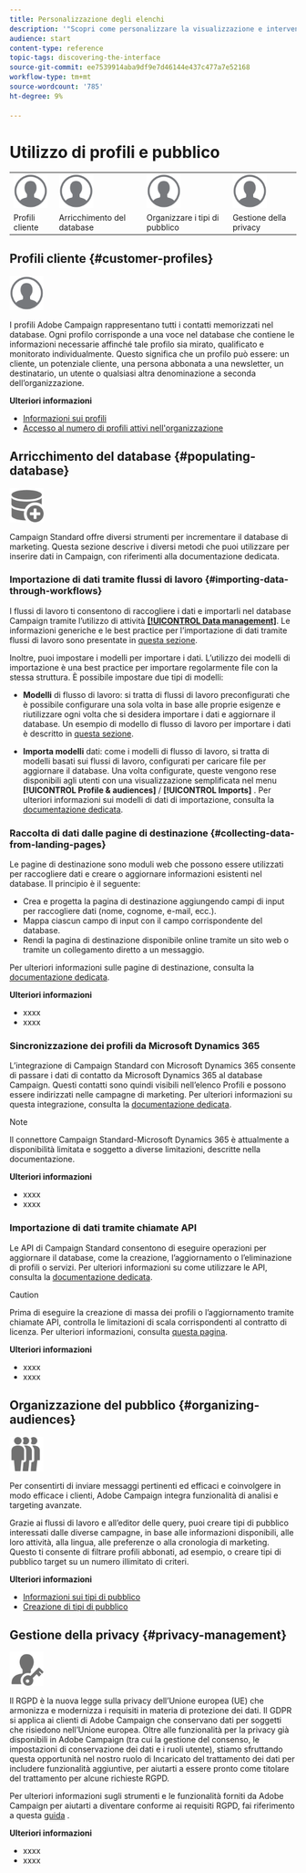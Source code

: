 ```yaml
---
title: Personalizzazione degli elenchi
description: '"Scopri come personalizzare la visualizzazione e intervenire sulle schermate dell’elenco in Adobe Campaign Standard:ordinamento, filtro, eliminazione o duplicazione degli elementi. Elenca schermate che mostrano elementi di una o più risorse specificate."'
audience: start
content-type: reference
topic-tags: discovering-the-interface
source-git-commit: ee7539914aba9df9e7d46144e437c477a7e52168
workflow-type: tm+mt
source-wordcount: '785'
ht-degree: 9%

---
```



# Utilizzo di profili e pubblico

<table>
<tr>
    <td valign="top">
        <a href="../../start/using/work-with-audiences.md"><img width="60px" alt="condizioni" src="assets/icon_profile.svg"/></a>
    </td>
    <td valign="top">
        <a href="../../api/using/creating-a-service.md"><img width="60px" alt="condizioni" src="assets/icon_profile.svg"/></a>
    </td>
    <td valign="top">
        <a href="../../api/using/interacting-with-custom-resources.md"><img width="60px" alt="condizioni" src="assets/icon_profile.svg"/></a>
    </td>
    <td valign="top">
        <a href="../../api/using/interacting-with-marketing-history.md"><img width="60px" alt="condizioni" src="assets/icon_profile.svg"/></a>
    </td>
</tr>
<tr>
<td>Profili cliente</td>
<td>Arricchimento del database</td>
<td>Organizzare i tipi di pubblico</td>
<td>Gestione della privacy</td>
</tr>
</table>

## Profili cliente {#customer-profiles}

<img width="60px" alt="condizioni" src="assets/icon_profile.svg"/>

I profili Adobe Campaign rappresentano tutti i contatti memorizzati nel database. Ogni profilo corrisponde a una voce nel database che contiene le informazioni necessarie affinché tale profilo sia mirato, qualificato e monitorato individualmente. Questo significa che un profilo può essere: un cliente, un potenziale cliente, una persona abbonata a una newsletter, un destinatario, un utente o qualsiasi altra denominazione a seconda dell’organizzazione.

**Ulteriori informazioni**

* [Informazioni sui profili](../../audiences/using/about-profiles.md)
* [Accesso al numero di profili attivi nell&#39;organizzazione](../../audiences/using/active-profiles.md)

## Arricchimento del database {#populating-database}

<img width="60px" alt="condizioni" src="assets/icon_populate.svg"/>

Campaign Standard offre diversi strumenti per incrementare il database di marketing. Questa sezione descrive i diversi metodi che puoi utilizzare per inserire dati in Campaign, con riferimenti alla documentazione dedicata.

### Importazione di dati tramite flussi di lavoro {#importing-data-through-workflows}

I flussi di lavoro ti consentono di raccogliere i dati e importarli nel database Campaign tramite l’utilizzo di attività [**[!UICONTROL Data management]**](../../automating/using/about-data-management-activities.md). Le informazioni generiche e le best practice per l’importazione di dati tramite flussi di lavoro sono presentate in [questa sezione](../../automating/using/about-data-import-and-export.md).

Inoltre, puoi impostare i modelli per importare i dati. L’utilizzo dei modelli di importazione è una best practice per importare regolarmente file con la stessa struttura. È possibile impostare due tipi di modelli:

* **Modelli** di flusso di lavoro: si tratta di flussi di lavoro preconfigurati che è possibile configurare una sola volta in base alle proprie esigenze e riutilizzare ogni volta che si desidera importare i dati e aggiornare il database. Un esempio di modello di flusso di lavoro per importare i dati è descritto in [questa sezione](../../automating/using/creating-import-workflow-templates.md).

* **Importa modelli** dati: come i modelli di flusso di lavoro, si tratta di modelli basati sui flussi di lavoro, configurati per caricare file per aggiornare il database. Una volta configurate, queste vengono rese disponibili agli utenti con una visualizzazione semplificata nel menu **[!UICONTROL Profile & audiences]** / **[!UICONTROL Imports]** . Per ulteriori informazioni sui modelli di dati di importazione, consulta la [documentazione dedicata](../../automating/using/importing-data-with-import-templates.md).

### Raccolta di dati dalle pagine di destinazione {#collecting-data-from-landing-pages}

Le pagine di destinazione sono moduli web che possono essere utilizzati per raccogliere dati e creare o aggiornare informazioni esistenti nel database. Il principio è il seguente:

* Crea e progetta la pagina di destinazione aggiungendo campi di input per raccogliere dati (nome, cognome, e-mail, ecc.).
* Mappa ciascun campo di input con il campo corrispondente del database.
* Rendi la pagina di destinazione disponibile online tramite un sito web o tramite un collegamento diretto a un messaggio.

Per ulteriori informazioni sulle pagine di destinazione, consulta la [documentazione dedicata](../../channels/using/getting-started-with-landing-pages.md).

**Ulteriori informazioni**

* xxxx
* xxxx

### Sincronizzazione dei profili da Microsoft Dynamics 365

L’integrazione di Campaign Standard con Microsoft Dynamics 365 consente di passare i dati di contatto da Microsoft Dynamics 365 al database Campaign.
Questi contatti sono quindi visibili nell’elenco Profili e possono essere indirizzati nelle campagne di marketing. Per ulteriori informazioni su questa integrazione, consulta la [documentazione dedicata](../../integrating/using/d365-acs-get-started.md).

>[!NOTE]
>
>Il connettore Campaign Standard-Microsoft Dynamics 365 è attualmente a disponibilità limitata e soggetto a diverse limitazioni, descritte nella documentazione.

**Ulteriori informazioni**

* xxxx
* xxxx

### Importazione di dati tramite chiamate API

Le API di Campaign Standard consentono di eseguire operazioni per aggiornare il database, come la creazione, l’aggiornamento o l’eliminazione di profili o servizi. Per ulteriori informazioni su come utilizzare le API, consulta la [documentazione dedicata](../../api/using/get-started-apis.md).

>[!CAUTION]
>
>Prima di eseguire la creazione di massa dei profili o l’aggiornamento tramite chiamate API, controlla le limitazioni di scala corrispondenti al contratto di licenza. Per ulteriori informazioni, consulta [questa pagina](https://helpx.adobe.com/it/legal/product-descriptions/campaign-standard.html#ITInfrastructureResourcesbyActiveProfilesTiers).

**Ulteriori informazioni**

* xxxx
* xxxx

## Organizzazione del pubblico {#organizing-audiences}

<img width="60px" alt="condizioni" src="assets/icon_audience.svg"/>

Per consentirti di inviare messaggi pertinenti ed efficaci e coinvolgere in modo efficace i clienti, Adobe Campaign integra funzionalità di analisi e targeting avanzate.

Grazie ai flussi di lavoro e all’editor delle query, puoi creare tipi di pubblico interessati dalle diverse campagne, in base alle informazioni disponibili, alle loro attività, alla lingua, alle preferenze o alla cronologia di marketing. Questo ti consente di filtrare profili abbonati, ad esempio, o creare tipi di pubblico target su un numero illimitato di criteri.

**Ulteriori informazioni**

* [Informazioni sui tipi di pubblico](../../audiences/using/about-audiences.md)
* [Creazione di tipi di pubblico](../../audiences/using/creating-audiences.md)

## Gestione della privacy {#privacy-management}

<img width="60px" alt="condizioni" src="assets/icon_privacy.svg"/>

Il RGPD è la nuova legge sulla privacy dell’Unione europea (UE) che armonizza e modernizza i requisiti in materia di protezione dei dati. Il GDPR si applica ai clienti di Adobe Campaign che conservano dati per soggetti che risiedono nell’Unione europea. Oltre alle funzionalità per la privacy già disponibili in Adobe Campaign (tra cui la gestione del consenso, le impostazioni di conservazione dei dati e i ruoli utente), stiamo sfruttando questa opportunità nel nostro ruolo di Incaricato del trattamento dei dati per includere funzionalità aggiuntive, per aiutarti a essere pronto come titolare del trattamento per alcune richieste RGPD.

Per ulteriori informazioni sugli strumenti e le funzionalità forniti da Adobe Campaign per aiutarti a diventare conforme ai requisiti RGPD, fai riferimento a questa [guida](https://experienceleague.adobe.com/docs/campaign-classic/using/getting-started/privacy/privacy-management.html?lang=it) .

**Ulteriori informazioni**

* xxxx
* xxxx